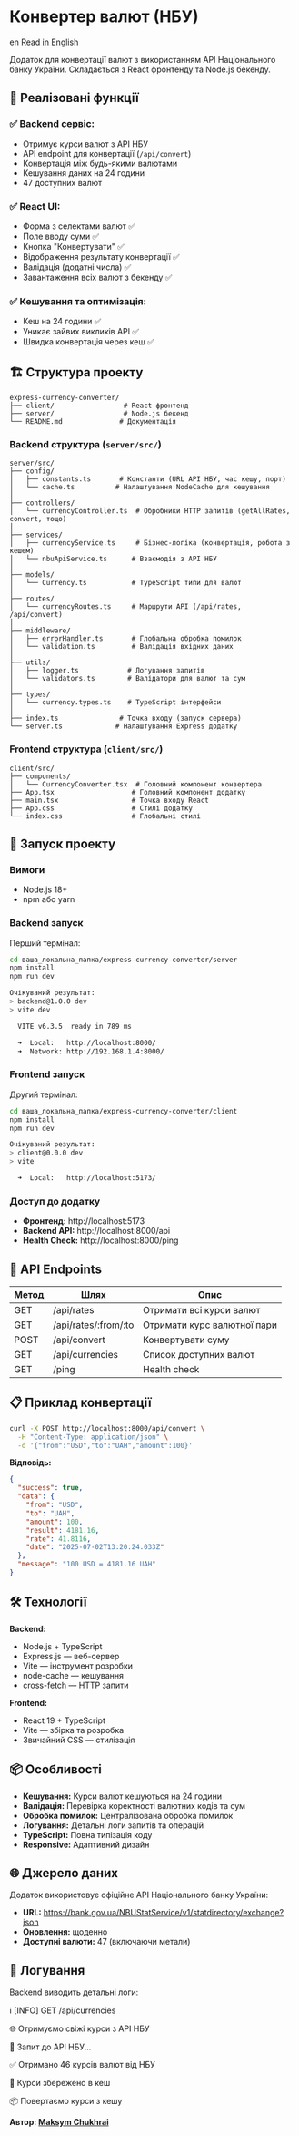 # Конвертер валют (НБУ)

en [Read in English](README-eng.md)

Додаток для конвертації валют з використанням API Національного банку України. Складається з React фронтенду та Node.js бекенду.

## 🎯 Реалізовані функції

### ✅ Backend сервіс:
- Отримує курси валют з API НБУ
- API endpoint для конвертації (`/api/convert`)
- Конвертація між будь-якими валютами
- Кешування даних на 24 години
- 47 доступних валют

### ✅ React UI:
- Форма з селектами валют ✅
- Поле вводу суми ✅  
- Кнопка "Конвертувати" ✅
- Відображення результату конвертації ✅
- Валідація (додатні числа) ✅
- Завантаження всіх валют з бекенду ✅

### ✅ Кешування та оптимізація:
- Кеш на 24 години ✅
- Уникає зайвих викликів API ✅
- Швидка конвертація через кеш ✅

## 🏗️ Структура проекту

```
express-currency-converter/
├── client/                 # React фронтенд
├── server/                 # Node.js бекенд
└── README.md              # Документація
```

### Backend структура (`server/src/`)

```
server/src/
├── config/
│   ├── constants.ts       # Константи (URL API НБУ, час кешу, порт)
│   └── cache.ts          # Налаштування NodeCache для кешування
│
├── controllers/
│   └── currencyController.ts  # Обробники HTTP запитів (getAllRates, convert, тощо)
│
├── services/
│   ├── currencyService.ts     # Бізнес-логіка (конвертація, робота з кешем)
│   └── nbuApiService.ts      # Взаємодія з API НБУ
│
├── models/
│   └── Currency.ts           # TypeScript типи для валют
│
├── routes/
│   └── currencyRoutes.ts     # Маршрути API (/api/rates, /api/convert)
│
├── middleware/
│   ├── errorHandler.ts       # Глобальна обробка помилок
│   └── validation.ts         # Валідація вхідних даних
│
├── utils/
│   ├── logger.ts            # Логування запитів
│   └── validators.ts        # Валідатори для валют та сум
│
├── types/
│   └── currency.types.ts    # TypeScript інтерфейси
│
├── index.ts               # Точка входу (запуск сервера)
└── server.ts             # Налаштування Express додатку
```

### Frontend структура (`client/src/`)

```
client/src/
├── components/
│   └── CurrencyConverter.tsx  # Головний компонент конвертера
├── App.tsx                   # Головний компонент додатку
├── main.tsx                  # Точка входу React
├── App.css                   # Стилі додатку
└── index.css                 # Глобальні стилі
```

## 🚀 Запуск проекту

### Вимоги
- Node.js 18+
- npm або yarn

### Backend запуск

Перший термінал:
```bash
cd ваша_локальна_папка/express-currency-converter/server
npm install
npm run dev

Очікуваний результат:
> backend@1.0.0 dev
> vite dev

  VITE v6.3.5  ready in 789 ms

  ➜  Local:   http://localhost:8000/
  ➜  Network: http://192.168.1.4:8000/
  ```

### Frontend запуск

Другий термінал:
```bash
cd ваша_локальна_папка/express-currency-converter/client
npm install
npm run dev

Очікуваний результат:
> client@0.0.0 dev
> vite

  ➜  Local:   http://localhost:5173/
  ```

### Доступ до додатку

- **Фронтенд:** http://localhost:5173
- **Backend API:** http://localhost:8000/api
- **Health Check:** http://localhost:8000/ping

## 🔧 API Endpoints

| Метод | Шлях                    | Опис                         |
|-------|-------------------------|------------------------------|
| GET   | /api/rates              | Отримати всі курси валют     |
| GET   | /api/rates/:from/:to    | Отримати курс валютної пари  |
| POST  | /api/convert            | Конвертувати суму            |
| GET   | /api/currencies         | Список доступних валют       |
| GET   | /ping                   | Health check                 |


## 📋 Приклад конвертації
```bash
curl -X POST http://localhost:8000/api/convert \
  -H "Content-Type: application/json" \
  -d '{"from":"USD","to":"UAH","amount":100}'
```

**Відповідь:**

```json
{
  "success": true,
  "data": {
    "from": "USD",
    "to": "UAH", 
    "amount": 100,
    "result": 4181.16,
    "rate": 41.8116,
    "date": "2025-07-02T13:20:24.033Z"
  },
  "message": "100 USD = 4181.16 UAH"
}
```

## 🛠️ Технології

**Backend:**
- Node.js + TypeScript
- Express.js — веб-сервер
- Vite — інструмент розробки
- node-cache — кешування
- cross-fetch — HTTP запити

**Frontend:**
- React 19 + TypeScript
- Vite — збірка та розробка
- Звичайний CSS — стилізація

## 📦 Особливості

- **Кешування:** Курси валют кешуються на 24 години
- **Валідація:** Перевірка коректності валютних кодів та сум
- **Обробка помилок:** Централізована обробка помилок
- **Логування:** Детальні логи запитів та операцій
- **TypeScript:** Повна типізація коду
- **Responsive:** Адаптивний дизайн

## 🌐 Джерело даних

Додаток використовує офіційне API Національного банку України:

- **URL:** https://bank.gov.ua/NBUStatService/v1/statdirectory/exchange?json
- **Оновлення:** щоденно
- **Доступні валюти:** 47 (включаючи метали)

## 📝 Логування

Backend виводить детальні логи:

ℹ️  [INFO] GET /api/currencies

🌐 Отримуємо свіжі курси з API НБУ

🔄 Запит до API НБУ...

✅ Отримано 46 курсів валют від НБУ

💾 Курси збережено в кеш

📦 Повертаємо курси з кешу


**Автор: [Maksym Chukhrai](https://www.mchukhrai.com/)**

